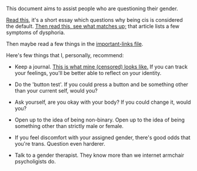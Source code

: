 This document aims to assist people who are questioning their gender.

[Read this,](https://freethoughtblogs.com/nataliereed/2012/04/17/the-null-hypothecis/) it's a short essay which questions why being cis is considered the default.
[Then read this, see what matches up;](https://the-orbit.net/zinniajones/2013/09/that-was-dysphoria-8-signs-and-symptoms-of-indirect-gender-dysphoria/) that article lists a few symptoms of dysphoria.

Then maybe read a few things in the [important-links file](https://github.com/AbsolutelyLudicrous/importantresources/blob/master/important-links).

Here's few things that I, personally, recommend:

+ Keep a journal. [This is what mine (censored) looks like.](https://i.imgur.com/ZbtJTGJ.jpg) If you can track your feelings, you'll be better able to reflect on your identity.

+ Do the 'button test'. If you could press a button and be something other than your current self, would you?

+ Ask yourself, are you okay with your body? If you could change it, would you?

+ Open up to the idea of being non-binary. Open up to the idea of being something other than strictly male or female. 

+ If you feel discomfort with your assigned gender, there's good odds that you're trans. Question even harderer.

+ Talk to a gender therapist. They know more than we internet armchair psycholigists do.
